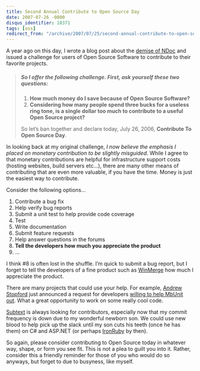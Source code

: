 ```yaml
---
title: Second Annual Contribute to Open Source Day
date: 2007-07-26 -0800
disqus_identifier: 18371
tags: [oss]
redirect_from: "/archive/2007/07/25/second-annual-contribute-to-open-source-day.aspx/"
---
```


A year ago on this day, I wrote a blog post about the [demise of
NDoc](https://haacked.com/archive/2006/07/26/TheDemiseOfNDocAndAChallengeForUsersOfOpenSourceSoftware.aspx "A challenge for users of open source software")
and issued a challenge for users of Open Source Software to contribute
to their favorite projects.

> ##### So I offer the following challenge. First, ask yourself these two questions:
>
> 1.  **How much money do I save because of Open Source Software?**
> 2.  **Considering how many people spend three bucks for a useless ring
>     tone, is a single dollar too much to contribute to a useful Open
>     Source project?**
>
> So let’s ban together and declare today, July 26, 2006, **Contribute
> To Open Source Day**.

In looking back at my original challenge, *I now believe the emphasis I
placed on monetary contribution to be slightly misguided*. While I agree
to that monetary contributions are helpful for infrastructure support
costs (hosting websites, build servers etc...), there are many other
means of contributing that are even more valuable, if you have the time.
Money is just the easiest way to contribute.

Consider the following options...

1.  Contribute a bug fix
2.  Help verify bug reports
3.  Submit a unit test to help provide code coverage
4.  Test
5.  Write documentation
6.  Submit feature requests
7.  Help answer questions in the forums
8.  **Tell the developers how much you appreciate the product**
9.  ...

I think \#8 is often lost in the shuffle. I’m quick to submit a bug
report, but I forget to tell the developers of a fine product such as
[WinMerge](http://winmerge.org/ "Winmerge on SourceForge") how much I
appreciate the product.

There are many projects that could use your help. For example, [Andrew
Stopford](http://weblogs.asp.net/astopford/ "Andrew Stopford’s Blog")
just announced a request for developers [willing to help MbUnit
out](http://weblogs.asp.net/astopford/archive/2007/07/26/grok-mbunit-come-and-help-out.aspx "Grok MbUnit, come and help out").
What a great opportunity to work on some really cool code.

[Subtext](http://subtextproject.com/ "Subtext Project") is always
looking for contributors, especially now that my commit frequency is
down due to my wonderful newborn son. We could use new blood to help
pick up the slack until my son cuts his teeth (once he has them) on C\#
and ASP.NET (or perhaps
[IronRuby](http://www.iunknown.com/2007/04/introducing_iro.html "Introducing IronRuby")
by then).

So again, please consider contributing to Open Source today in whatever
way, shape, or form you see fit. This is not a plea to guilt you into
it. Rather, consider this a friendly reminder for those of you who would
do so anyways, but forget to due to busyness, like myself.

